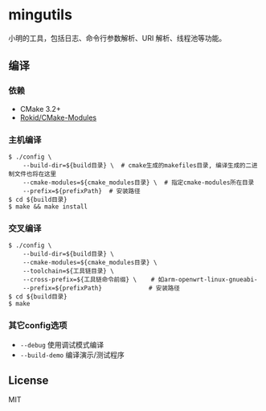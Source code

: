 mingutils
==========

小明的工具，包括日志、命令行参数解析、URI 解析、线程池等功能。

## 编译

### 依赖

* CMake 3.2+
* [Rokid/CMake-Modules](https://github.com/Rokid/CMake-Modules.git)

### 主机编译

```shell
$ ./config \
    --build-dir=${build目录} \  # cmake生成的makefiles目录, 编译生成的二进制文件也将在这里
    --cmake-modules=${cmake_modules目录} \  # 指定cmake-modules所在目录
    --prefix=${prefixPath}  # 安装路径
$ cd ${build目录}
$ make && make install
```

### 交叉编译

```shell
$ ./config \
    --build-dir=${build目录} \
    --cmake-modules=${cmake_modules目录} \
    --toolchain=${工具链目录} \
    --cross-prefix=${工具链命令前缀} \    # 如arm-openwrt-linux-gnueabi-
    --prefix=${prefixPath}             # 安装路径
$ cd ${build目录}
$ make
```
### 其它config选项

- `--debug` 使用调试模式编译
- `--build-demo` 编译演示/测试程序

## License

MIT

